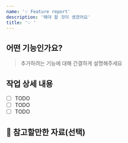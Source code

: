 ```yaml
---
name: '💡 Feature report'
description: '해야 할 것이 생겼어요'
title: '💡 '
---
```


## 어떤 기능인가요?

> 추가하려는 기능에 대해 간결하게 설명해주세요

## 작업 상세 내용

- [ ] TODO
- [ ] TODO
- [ ] TODO

## 📖 참고할만한 자료(선택)

